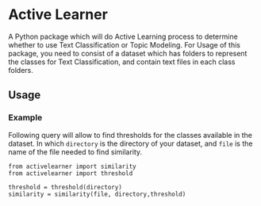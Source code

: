 # Active Learner

A Python package which will do Active Learning process to determine whether to use Text Classification or Topic Modeling. For Usage of this package, you need to consist of a dataset which has folders to represent the classes for Text Classification, and contain text files in each class folders.

## Usage

### Example

Following query will allow to find thresholds for the classes available in the dataset. In which `directory` is the directory of your dataset, and `file` is the name of the file needed to find similarity.

```
from activelearner import similarity
from activelearner import threshold

threshold = threshold(directory)
similarity = similarity(file, directory,threshold)
```
